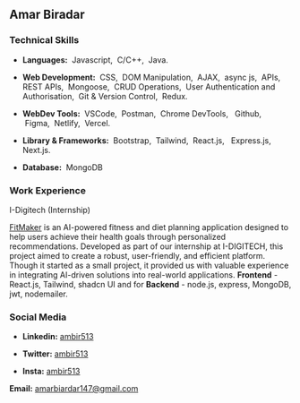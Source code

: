## Amar Biradar
### Technical Skills
- <p><b>Languages:</b>&nbsp; Javascript,&nbsp; C/C++,&nbsp; Java.</p>
- <p><b>Web Development:</b>&nbsp; CSS,&nbsp; DOM Manipulation,&nbsp; AJAX,&nbsp; async&nbsp;js,&nbsp; APIs,&nbsp; REST APIs,&nbsp; Mongoose,&nbsp; CRUD Operations,&nbsp; User Authentication and Authorisation,&nbsp; Git & Version Control,&nbsp; Redux.</p>
- <p><b>WebDev Tools:</b>&nbsp; VSCode,&nbsp; Postman,&nbsp; Chrome DevTools, &nbsp; Github, &nbsp;Figma,&nbsp; Netlify,&nbsp; Vercel.</p>
- <p><b>Library & Frameworks:</b>&nbsp; Bootstrap,&nbsp; Tailwind,&nbsp; React.js, &nbsp; Express.js, &nbsp; Next.js.<p>
- <p><b>Database:</b>&nbsp; MongoDB<p>
### Work Experience
<p>I-Digitech (Internship)</p>
<p> <a href="https://fitmakerr.vercel.app/" target="_blank">FitMaker</a> is an AI-powered fitness and diet planning application designed to help users achieve their health goals through personalized recommendations. Developed as part of our internship at I-DIGITECH, this project aimed to create a robust, user-friendly, and efficient platform. Though it started as a small project, it provided us with valuable experience in integrating AI-driven solutions into real-world applications. <b>Frontend</b> - React.js, Tailwind, shadcn UI and for <b>Backend</b> - node.js, express, MongoDB, jwt, nodemailer. </p>

### Social Media
- <p><b>Linkedin:</b> <a href="https:/www.linkedin.com/in/ambir513" target="_blank">ambir513</a></p>
- <p><b>Twitter:</b> <a href="https://x.com/ambir513" target="_blank">ambir513</a></p>
- <p><b>Insta:</b> <a href="https://www.instagram.com/ambir513" target="_blank">ambir513</a></p>

<p><b>Email:</b> <a href="mailto:amarbiradar147@gmail.com" target="_blank">amarbiardar147@gmail.com</a></p>
